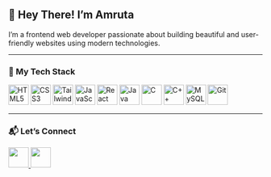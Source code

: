 ## 👋 Hey There! I’m Amruta

I’m a frontend web developer passionate about building beautiful and user-friendly websites using modern technologies.

---

### 🚀 My Tech Stack

<p align="left">
  <img src="https://img.icons8.com/color/48/html-5--v1.png" title="HTML5" width="40" />
  <img src="https://img.icons8.com/color/48/css3.png" title="CSS3" width="40" />
  <img src="https://img.icons8.com/color/48/tailwind_css.png" title="Tailwind CSS" width="40" />
  <img src="https://img.icons8.com/color/48/javascript--v1.png" title="JavaScript" width="40" />
  <img src="https://img.icons8.com/officel/48/react.png" title="React" width="40" />
  <img src="https://img.icons8.com/color/48/java-coffee-cup-logo--v1.png" title="Java" width="40" />
  <img src="https://img.icons8.com/color/48/c-programming.png" title="C" width="40" />
  <img src="https://img.icons8.com/color/48/c-plus-plus-logo.png" title="C++" width="40" />
  <img src="https://img.icons8.com/fluency/48/mysql-logo.png" title="MySQL" width="40" />
  <img src="https://img.icons8.com/color/48/git.png" title="Git" width="40" />
</p>

---

### 📬 Let’s Connect

<p align="left">
  <a href="https://www.linkedin.com/in/amruta-shingare" target="_blank" title="LinkedIn">
    <img src="https://img.icons8.com/color/48/linkedin.png" width="40"/>
  </a>
  <a href="mailto:amruta@example.com" title="Gmail">
    <img src="https://img.icons8.com/color/48/gmail--v1.png" width="40"/>
  </a>
</p>
